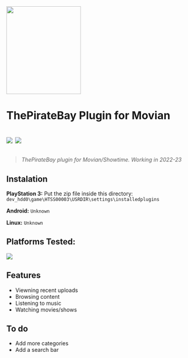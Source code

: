 <img src="https://user-images.githubusercontent.com/77678316/208247098-77bede26-e428-48aa-9732-509c95605e19.png" width="195" height="230" />
<p align="center"> 

# ThePirateBay Plugin for Movian <p> <img align="center" src="https://img.shields.io/badge/Version-0.2.7-bd792a?style=style=flat"> <img align="center" src="https://img.shields.io/badge/Status-Working-bd792a?style=style=flat"> </p>

> *ThePirateBay plugin for Movian/Showtime. Working in 2022-23*

## **Instalation**
**PlayStation 3:** Put the zip file inside this directory: `dev_hdd0\game\HTSS00003\USRDIR\settings\installedplugins`

**Android:** `Unknown`

**Linux:** `Unknown`

## Platforms Tested:
<p> <img align="center" src="https://img.shields.io/badge/PS3%20CECH2504B-4.84 DEX, 4.88 CEX, 4.89 CEX-brightgreen?style=style=flat"> </p>

## Features
- Viewning recent uploads
- Browsing content
- Listening to music
- Watching movies/shows

## To do
- Add more categories
- Add a search bar

